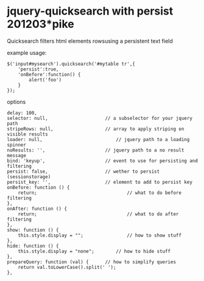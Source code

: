 # jquery-quicksearch with persist 201203*pike


Quicksearch filters html elements rowsusing a persistent text field

example usage:

	$('input#mysearch').quicksearch('#mytable tr',{
		'persist':true,
		'onBefore':function() {
			alert('foo')
		}
	});
	
options

	delay: 100,
	selector: null,						// a subselector for your jquery path
	stripeRows: null,					// array to apply striping on visible results
	loader: null,							// jquery path to a loading spinner
	noResults: '',						// jquery path to a no result message
	bind: 'keyup',						// event to use for persisting and filtering
	persist: false,						// wether to persist (sessionstorage)
	persist_key: '',					// element to add to persist key
	onBefore: function () { 
		return;									// what to do before filtering
	},
	onAfter: function () { 
		return;									// what to do after filtering
	},
	show: function () {	
		this.style.display = "";				// how to show stuff
	},
	hide: function () {
		this.style.display = "none";		// how to hide stuff
	},
	prepareQuery: function (val) {		// how to simplify queries
		return val.toLowerCase().split(' ');
	},
	
